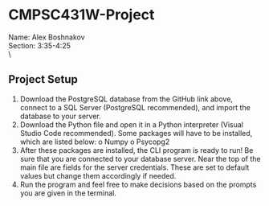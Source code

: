 # CMPSC431W-Project
Name: Alex Boshnakov\
Section: 3:35-4:25\
\

## Project Setup
1.	Download the PostgreSQL database from the GitHub link above, connect to a SQL Server (PostgreSQL recommended), and import the database to your server.
2.	Download the Python file and open it in a Python interpreter (Visual Studio Code recommended). Some packages will have to be installed, which are listed below:
      o	Numpy
      o	Psycopg2
4.	After these packages are installed, the CLI program is ready to run! Be sure that you are connected to your database server. Near the top of the main file are fields for the server credentials. These are set to default values but change them accordingly if needed.
5.	Run the program and feel free to make decisions based on the prompts you are given in the terminal.

